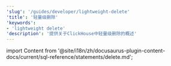 ```yaml
---
'slug': '/guides/developer/lightweight-delete'
'title': '轻量级删除'
'keywords':
- 'lightweight delete'
'description': '提供关于ClickHouse中轻量级删除的概述'
---
```


import Content from '@site/i18n/zh/docusaurus-plugin-content-docs/current/sql-reference/statements/delete.md';

<Content />
